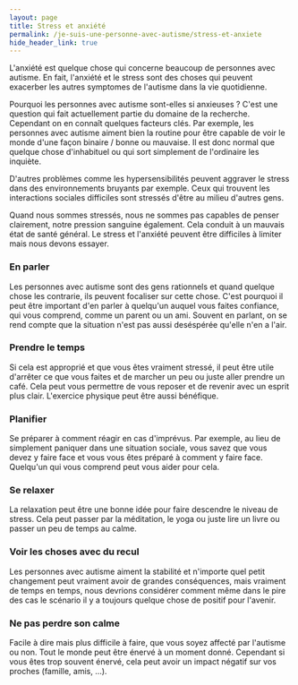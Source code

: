 ```yaml
---
layout: page
title: Stress et anxiété
permalink: /je-suis-une-personne-avec-autisme/stress-et-anxiete
hide_header_link: true
---
```


L'anxiété est quelque chose qui concerne beaucoup de personnes avec autisme.
En fait, l'anxiété et le stress sont des choses qui peuvent exacerber les autres symptomes de l'autisme dans la vie quotidienne.

Pourquoi les personnes avec autisme sont-elles si anxieuses ?
C'est une question qui fait actuellement partie du domaine de la recherche. Cependant on en connaît  quelques facteurs clés.
Par exemple, les personnes avec autisme aiment bien la routine pour être capable de voir le monde d'une façon binaire / bonne ou mauvaise.
Il est donc normal que quelque chose d'inhabituel ou qui sort simplement de l'ordinaire les inquiète.

D'autres problèmes comme les hypersensibilités peuvent aggraver le stress dans des environnements bruyants par exemple.
Ceux qui trouvent les interactions sociales difficiles sont stressés d'être au milieu d'autres gens.

Quand nous sommes stressés, nous ne sommes pas capables de penser clairement, notre pression sanguine également. Cela conduit à un mauvais état de santé général.
Le stress et l'anxiété peuvent être difficiles à limiter mais nous devons essayer.

### En parler
Les personnes avec autisme sont des gens rationnels et quand quelque chose les contrarie, ils peuvent focaliser sur cette chose.
C'est pourquoi il peut être important d'en parler à quelqu'un auquel vous faites confiance, qui vous comprend, comme un parent ou un ami.
Souvent en parlant, on se rend compte que la situation n'est pas aussi deséspérée qu'elle n'en a l'air.

### Prendre le temps
Si cela est approprié et que vous êtes vraiment stressé, il peut être utile d'arrêter ce que vous faites et de marcher un peu ou juste aller prendre un café. Cela peut vous permettre de vous reposer et de revenir avec un esprit plus clair.
L'exercice physique peut être aussi bénéfique.

### Planifier
Se préparer à comment réagir en cas d'imprévus.
Par exemple, au lieu de simplement paniquer dans une situation sociale, vous savez que vous devez y faire face et vous vous êtes préparé à comment y faire face.
Quelqu'un qui vous comprend peut vous aider pour cela.

### Se relaxer
La relaxation peut être une bonne idée pour faire descendre le niveau de stress.
Cela peut passer par la méditation, le yoga ou juste lire un livre ou passer un peu de temps au calme.

### Voir les choses avec du recul
Les personnes avec autisme aiment la stabilité et n'importe quel petit changement peut
vraiment avoir de grandes conséquences, mais vraiment de temps en temps, 
nous devrions considérer comment même dans le pire des cas le scénario
il y a toujours quelque chose de positif pour l'avenir.

### Ne pas perdre son calme
Facile à dire mais plus difficile à faire, que vous soyez affecté par l'autisme ou non.
Tout le monde peut être énervé à un moment donné.
Cependant si vous êtes trop souvent énervé, cela peut avoir un impact négatif sur vos proches (famille, amis, …).
